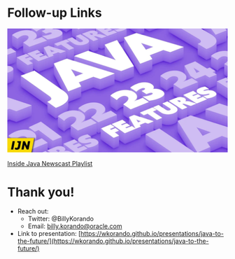 # Follow-up Links

<img src="images/java-23.webp" width="700px"/> 



<br/>

[Inside Java Newscast Playlist](https://www.youtube.com/watch?v=kzjGp7LmW0I&list=PLX8CzqL3ArzX8ZzPNjBgji7rznFFiOr58&index=1)

>>

# Thank you!

* Reach out: 
    * Twitter: @BillyKorando
    * Email: billy.korando@oracle.com
* Link to presentation: [https://wkorando.github.io/presentations/java-to-the-future/](https://wkorando.github.io/presentations/java-to-the-future/)


